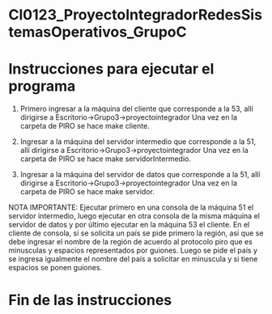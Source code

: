 # Cl0123_ProyectoIntegradorRedesSistemasOperativos_GrupoC

# Instrucciones para ejecutar el programa

1. Primero ingresar a la máquina del cliente que corresponde a la 53, allí dirigirse a Escritorio->Grupo3->proyectointegrador
Una vez en la carpeta de PIRO se hace make cliente. 

2. Ingresar a la máquina del servidor intermedio que corresponde a la 51, allí dirigirse a Escritorio->Grupo3->proyectointegrador
Una vez en la carpeta de PIRO se hace make servidorIntermedio.

3. Ingresar a la máquina del servidor de datos que corresponde a la 51, allí dirigirse a Escritorio->Grupo3->proyectointegrador
Una vez en la carpeta de PIRO se hace make servidor.

NOTA IMPORTANTE: Ejecutar primero en una consola de la máquina 51 el servidor intermedio, luego ejecutar en otra consola de la misma máquina el servidor de datos y por último ejecutar en la máquina 53 el cliente. 
En el cliente de consola, si se solicita un país se pide primero la región, así que se debe ingresar el nombre de la región de acuerdo al protocolo piro que es minusculas y espacios representados por guiones. Luego se pide el país y se ingresa igualmente el nombre del país a solicitar en minuscula y si tiene espacios se ponen guiones.    

# Fin de las instrucciones
